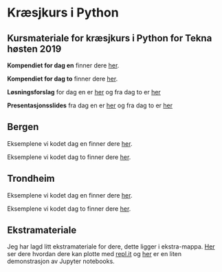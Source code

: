 # Kræsjkurs i Python
## Kursmateriale for kræsjkurs i Python for Tekna høsten 2019 

**Kompendiet for dag en** finner dere [her](Teknakurs_kompendie_dag1.pdf).

**Kompendiet for dag to** finner dere [her](Teknakurs_kompendie_dag2.pdf).


**Løsningsforslag** for dag en er [her](Fasit_teknakurs_del1.pdf) og fra dag to er [her](Fasit_teknakurs_del2.pdf)

**Presentasjonsslides** fra dag en er [her](Presentasjon_teknakurs_del1.pdf) og fra dag to er [her](Presentasjon_teknakurs_del2.pdf)

## Bergen
Eksemplene vi kodet dag en finner dere [her](bergen/dag1).

Eksemplene vi kodet dag to finner dere [her](bergen/dag2).

## Trondheim
Eksemplene vi kodet dag en finner dere [her](trondheim/dag1).

Eksemplene vi kodet dag to finner dere [her](trondheim/dag2).

## Ekstramateriale
Jeg har lagd litt ekstramateriale for dere, dette ligger i ekstra-mappa. [Her](ekstra/plotting_i_replit.md)
ser dere hvordan dere kan plotte med [repl.it](https://repl.it) og [her](ekstra/Notebook_demo.ipynb) er en liten
demonstrasjon av Jupyter notebooks.
